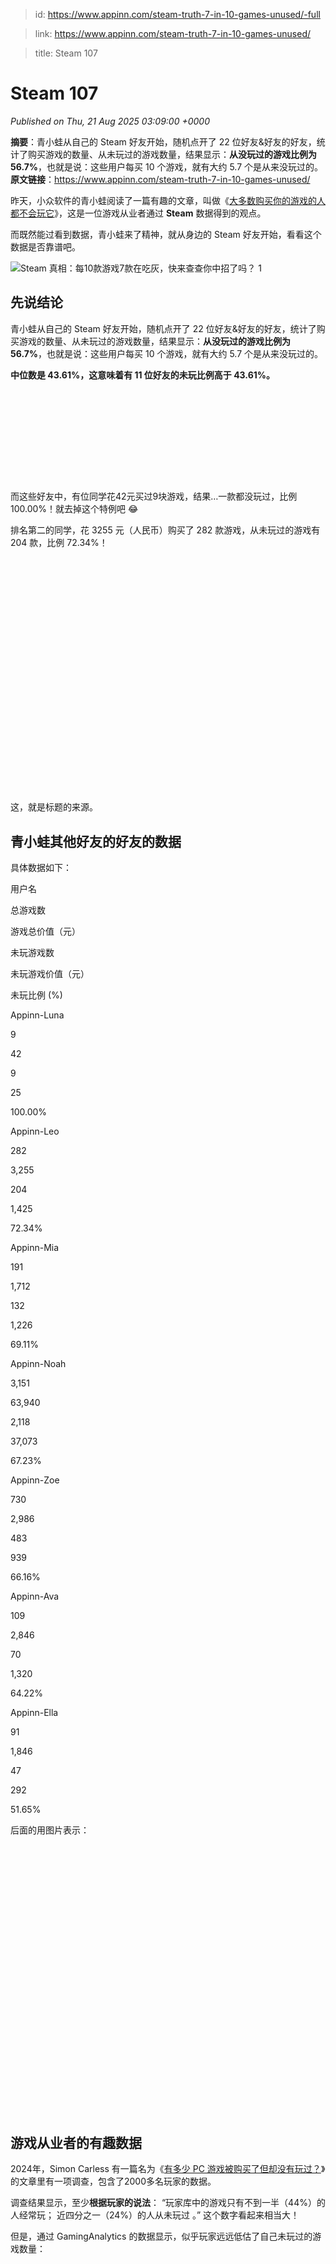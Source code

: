 > id: https://www.appinn.com/steam-truth-7-in-10-games-unused/-full

> link: https://www.appinn.com/steam-truth-7-in-10-games-unused/

> title: Steam 107

# Steam 107
_Published on Thu, 21 Aug 2025 03:09:00 +0000_

**摘要**：青小蛙从自己的 Steam 好友开始，随机点开了 22 位好友&好友的好友，统计了购买游戏的数量、从未玩过的游戏数量，结果显示：**从没玩过的游戏比例为 56.7%**，也就是说：这些用户每买 10 个游戏，就有大约 5.7 个是从来没玩过的。  
**原文链接**：https://www.appinn.com/steam-truth-7-in-10-games-unused/

昨天，小众软件的青小蛙阅读了一篇有趣的文章，叫做《[大多数购买你的游戏的人都不会玩它](https://howtomarketagame.com/2025/06/03/most-people-who-buy-your-game-wont-play-it/)》，这是一位游戏从业者通过 **Steam** 数据得到的观点。

而既然能过看到数据，青小蛙来了精神，就从身边的 Steam 好友开始，看看这个数据是否靠谱吧。

![Steam 真相：每10款游戏7款在吃灰，快来查查你中招了吗？ 1](https://do-cdn.appinn.com/static3/images/2025/08/Copy-of-appinn-homework-2025-08-18T121244.676.jpg "Steam 真相：每10款游戏7款在吃灰，快来查查你中招了吗？ 1")

先说结论
----

青小蛙从自己的 Steam 好友开始，随机点开了 22 位好友&好友的好友，统计了购买游戏的数量、从未玩过的游戏数量，结果显示：**从没玩过的游戏比例为 56.7%**，也就是说：这些用户每买 10 个游戏，就有大约 5.7 个是从来没玩过的。

**中位数是 43.61%，这意味着有 11 位好友的未玩比例高于 43.61%。**

![Steam 真相：每10款游戏7款在吃灰，快来查查你中招了吗？ 2](data:image/svg+xml,%3Csvg%20xmlns='http://www.w3.org/2000/svg'%20viewBox='0%200%201942%20562'%3E%3C/svg%3E "Steam 真相：每10款游戏7款在吃灰，快来查查你中招了吗？ 2")

而这些好友中，有位同学花42元买过9块游戏，结果…一款都没玩过，比例 100.00%！就去掉这个特例吧 😂

排名第二的同学，花 3255 元（人民币）购买了 282 款游戏，从未玩过的游戏有 204 款，比例 72.34%！

![Steam 真相：每10款游戏7款在吃灰，快来查查你中招了吗？ 3](data:image/svg+xml,%3Csvg%20xmlns='http://www.w3.org/2000/svg'%20viewBox='0%200%201006%20750'%3E%3C/svg%3E "Steam 真相：每10款游戏7款在吃灰，快来查查你中招了吗？ 3")

这，就是标题的来源。

青小蛙其他好友的好友的数据
-------------

具体数据如下：

用户名

总游戏数

游戏总价值（元）

未玩游戏数

未玩游戏价值（元）

未玩比例 (%)

Appinn-Luna

9

42

9

25

100.00%

Appinn-Leo

282

3,255

204

1,425

72.34%

Appinn-Mia

191

1,712

132

1,226

69.11%

Appinn-Noah

3,151

63,940

2,118

37,073

67.23%

Appinn-Zoe

730

2,986

483

939

66.16%

Appinn-Ava

109

2,846

70

1,320

64.22%

Appinn-Ella

91

1,846

47

292

51.65%

后面的用图片表示：

![Steam 真相：每10款游戏7款在吃灰，快来查查你中招了吗？ 4](data:image/svg+xml,%3Csvg%20xmlns='http://www.w3.org/2000/svg'%20viewBox='0%200%201514%201296'%3E%3C/svg%3E "Steam 真相：每10款游戏7款在吃灰，快来查查你中招了吗？ 4")

游戏从业者的有趣数据
----------

2024年，Simon Carless 有一篇名为《[有多少 PC 游戏被购买了但却没有玩过？](https://newsletter.gamediscover.co/p/how-many-pc-games-get-bought-but)》的文章里有一项调查，包含了2000多名玩家的数据。

调查结果显示，至少**根据玩家的说法**： “玩家库中的游戏只有不到一半（44%）的人经常玩； 近四分之一（24%）的人从未玩过 。” 这个数字看起来相当大！

但是，通过 GamingAnalytics 的数据显示，似乎玩家远远低估了自己未玩过的游戏数量：

![Steam 真相：每10款游戏7款在吃灰，快来查查你中招了吗？ 5](data:image/svg+xml,%3Csvg%20xmlns='http://www.w3.org/2000/svg'%20viewBox='0%200%202400%201530'%3E%3C/svg%3E "Steam 真相：每10款游戏7款在吃灰，快来查查你中招了吗？ 5")

平均而言， 玩家的 Steam 库中 32.7% 的游戏尚未玩过 。而处于中间位置的玩家 ——也就是“玩得最多%”到“玩得最少%”列表中间的玩家—— 实际上有 51.5% 的 Steam 库游戏尚未玩过 。这占了他们库中所有游戏的绝大部分。

买过 = 玩过
-------

日语里甚至有 “tsundoku” 这个词，意思是买书然后堆起来，明知自己不会读。社交网络上也充斥着“买过 = 玩过”这样的梗。

而 Steam 为用户提供了一个几乎完美的囤货平台，有文件囤积者（甚至有个名次叫[松鼠症](https://www.appinn.com/tag/%e6%9d%be%e9%bc%a0%e7%97%87/)），也就有游戏囤积者。

黑神话悟空发布一周年
----------

昨天是《黑神话悟空》发布一周年的日子，青小蛙做了一个小小的调查：

![Steam 真相：每10款游戏7款在吃灰，快来查查你中招了吗？ 6](data:image/svg+xml,%3Csvg%20xmlns='http://www.w3.org/2000/svg'%20viewBox='0%200%20624%20828'%3E%3C/svg%3E "Steam 真相：每10款游戏7款在吃灰，快来查查你中招了吗？ 6")

而和青小蛙组建家庭一起打游戏的菜鸟，甚至就停留在了 10小时：

![Steam 真相：每10款游戏7款在吃灰，快来查查你中招了吗？ 7](data:image/svg+xml,%3Csvg%20xmlns='http://www.w3.org/2000/svg'%20viewBox='0%200%201290%20348'%3E%3C/svg%3E "Steam 真相：每10款游戏7款在吃灰，快来查查你中招了吗？ 7")

而青小蛙也只是…打到了第三章：

![Steam 真相：每10款游戏7款在吃灰，快来查查你中招了吗？ 8](data:image/svg+xml,%3Csvg%20xmlns='http://www.w3.org/2000/svg'%20viewBox='0%200%201344%20572'%3E%3C/svg%3E "Steam 真相：每10款游戏7款在吃灰，快来查查你中招了吗？ 8")

如何查看你自己的 Steam 数据？
------------------

SteamDB 网站有一个 **Steam Calculator** 功能：

![Steam 真相：每10款游戏7款在吃灰，快来查查你中招了吗？ 9](data:image/svg+xml,%3Csvg%20xmlns='http://www.w3.org/2000/svg'%20viewBox='0%200%201730%20640'%3E%3C/svg%3E "Steam 真相：每10款游戏7款在吃灰，快来查查你中招了吗？ 9")

只需要输入你的 Steam 个人档案链接，或者 steamid，就可以查询到很多用户数据：

![Steam 真相：每10款游戏7款在吃灰，快来查查你中招了吗？ 10](data:image/svg+xml,%3Csvg%20xmlns='http://www.w3.org/2000/svg'%20viewBox='0%200%201932%20404'%3E%3C/svg%3E "Steam 真相：每10款游戏7款在吃灰，快来查查你中招了吗？ 10")

包括：

-   拥有的游戏数量 / 玩过的游戏数量
-   游戏平均价格
-   游戏时间/每小时游戏价格
-   平均游戏时间
-   游戏总花费（今日价格）

### 游戏价格：

-   玩过的游戏总价
-   未玩过的优秀总价  
    （仅统计了游戏最低价格时的价格，因为其无法得知你的购买价格

### 游戏时间：

-   付费游戏花费时间
-   免费游戏花费时间
-   根据每款游戏时间统计数量（从未玩过、1～2小时、2～3小时）

还能看到 Steam 中的禁令（游戏、VAC、社区、贸易）信誉、徽章等级，你所拥有的人们游戏排名等等。

没事就去看看吧 😂

* * *

原文：https://www.appinn.com/steam-truth-7-in-10-games-unused/
